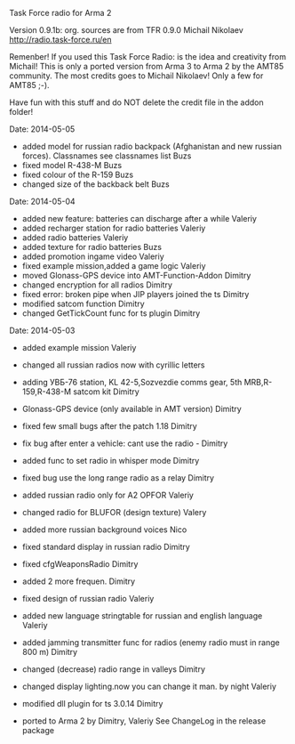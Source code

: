Task Force radio for Arma 2

Version 0.9.1b: org. sources are from TFR 0.9.0 Michail Nikolaev http://radio.task-force.ru/en

Remenber! If you used this Task Force Radio: is the idea and creativity from Michail!
This is only a ported version from Arma 3 to Arma 2 by the AMT85 community.
The most credits goes to Michail Nikolaev!
Only a few for AMT85 ;-).


Have fun with this stuff and do NOT delete the credit file in the addon folder!

Date: 2014-05-05
+ added model for russian radio backpack (Afghanistan and new russian forces). Classnames see classnames list Buzs
+ fixed model R-438-M Buzs
+ fixed colour of the R-159 Buzs
+ changed size of the backback belt Buzs

Date: 2014-05-04
+ added new feature: batteries can discharge after a while Valeriy
+ added recharger station for radio batteries Valeriy
+ added radio batteries Valeriy
+ added texture for radio batteries Buzs
+ added promotion ingame video Valeriy
+ fixed example mission,added a game logic Valeriy
+ moved Glonass-GPS device into AMT-Function-Addon Dimitry
+ changed encryption for all radios Dimitry
+ fixed error: broken pipe when JIP players joined the ts Dimitry
+ modified satcom function Dimitry
+ changed GetTickCount func for ts plugin Dimitry

Date: 2014-05-03
+ added example mission Valeriy
+ changed all russian radios now with cyrillic letters
+ adding УВБ-76 station, KL 42-5,Sozvezdie comms gear, 5th MRB,R-159,R-438-M satcom kit Dimitry
+ Glonass-GPS device (only available in AMT version) Dimitry
+ fixed few small bugs after the patch 1.18 Dimitry
+ fix bug after enter a vehicle: cant use the radio - Dimitry
+ added func to set radio in whisper mode Dimitry
+ fixed bug use the long range radio as a relay Dimitry
+ added russian radio only for A2 OPFOR Valeriy
+ changed radio for BLUFOR (design texture) Valery
+ added more russian background voices Nico
+ fixed standard display in russian radio Dimitry
+ fixed cfgWeaponsRadio Dimitry
+ added 2 more frequen. Dimitry
+ fixed design of russian radio Valeriy
+ added new language stringtable for russian and english language Valeriy
+ added jamming transmitter func for radios (enemy radio must in range 800 m) Dimitry
+ changed (decrease) radio range in valleys Dimitry
+ changed display lighting.now you can change it man. by night Valeriy
+ modified dll plugin for ts 3.0.14 Dimitry


+ ported to Arma 2 by Dimitry, Valeriy
  See ChangeLog in the release package